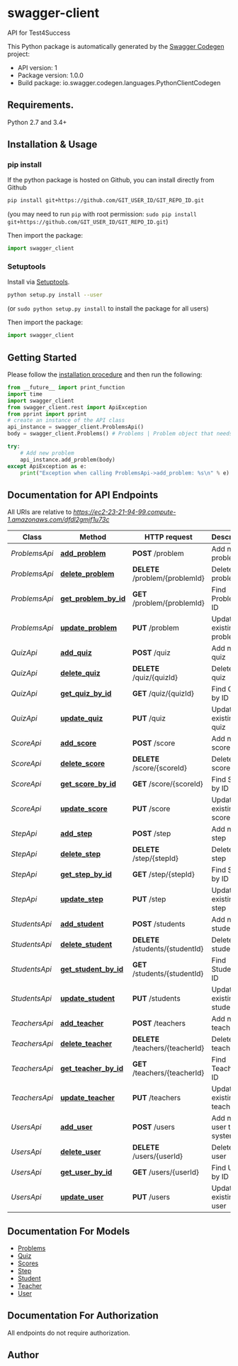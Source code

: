 # swagger-client
API for Test4Success

This Python package is automatically generated by the [Swagger Codegen](https://github.com/swagger-api/swagger-codegen) project:

- API version: 1
- Package version: 1.0.0
- Build package: io.swagger.codegen.languages.PythonClientCodegen

## Requirements.

Python 2.7 and 3.4+

## Installation & Usage
### pip install

If the python package is hosted on Github, you can install directly from Github

```sh
pip install git+https://github.com/GIT_USER_ID/GIT_REPO_ID.git
```
(you may need to run `pip` with root permission: `sudo pip install git+https://github.com/GIT_USER_ID/GIT_REPO_ID.git`)

Then import the package:
```python
import swagger_client 
```

### Setuptools

Install via [Setuptools](http://pypi.python.org/pypi/setuptools).

```sh
python setup.py install --user
```
(or `sudo python setup.py install` to install the package for all users)

Then import the package:
```python
import swagger_client
```

## Getting Started

Please follow the [installation procedure](#installation--usage) and then run the following:

```python
from __future__ import print_function
import time
import swagger_client
from swagger_client.rest import ApiException
from pprint import pprint
# create an instance of the API class
api_instance = swagger_client.ProblemsApi()
body = swagger_client.Problems() # Problems | Problem object that needs added

try:
    # Add new problem
    api_instance.add_problem(body)
except ApiException as e:
    print("Exception when calling ProblemsApi->add_problem: %s\n" % e)

```

## Documentation for API Endpoints

All URIs are relative to *https://ec2-23-21-94-99.compute-1.amazonaws.com/dfdl2gmjf1u73c*

Class | Method | HTTP request | Description
------------ | ------------- | ------------- | -------------
*ProblemsApi* | [**add_problem**](docs/ProblemsApi.md#add_problem) | **POST** /problem | Add new problem
*ProblemsApi* | [**delete_problem**](docs/ProblemsApi.md#delete_problem) | **DELETE** /problem/{problemId} | Deletes a problem
*ProblemsApi* | [**get_problem_by_id**](docs/ProblemsApi.md#get_problem_by_id) | **GET** /problem/{problemId} | Find Problem by ID
*ProblemsApi* | [**update_problem**](docs/ProblemsApi.md#update_problem) | **PUT** /problem | Update existing problem
*QuizApi* | [**add_quiz**](docs/QuizApi.md#add_quiz) | **POST** /quiz | Add new quiz
*QuizApi* | [**delete_quiz**](docs/QuizApi.md#delete_quiz) | **DELETE** /quiz/{quizId} | Deletes a quiz
*QuizApi* | [**get_quiz_by_id**](docs/QuizApi.md#get_quiz_by_id) | **GET** /quiz/{quizId} | Find Quiz by ID
*QuizApi* | [**update_quiz**](docs/QuizApi.md#update_quiz) | **PUT** /quiz | Update existing quiz
*ScoreApi* | [**add_score**](docs/ScoreApi.md#add_score) | **POST** /score | Add new score
*ScoreApi* | [**delete_score**](docs/ScoreApi.md#delete_score) | **DELETE** /score/{scoreId} | Deletes a score
*ScoreApi* | [**get_score_by_id**](docs/ScoreApi.md#get_score_by_id) | **GET** /score/{scoreId} | Find Score by ID
*ScoreApi* | [**update_score**](docs/ScoreApi.md#update_score) | **PUT** /score | Update existing score
*StepApi* | [**add_step**](docs/StepApi.md#add_step) | **POST** /step | Add new step
*StepApi* | [**delete_step**](docs/StepApi.md#delete_step) | **DELETE** /step/{stepId} | Deletes a step
*StepApi* | [**get_step_by_id**](docs/StepApi.md#get_step_by_id) | **GET** /step/{stepId} | Find Step by ID
*StepApi* | [**update_step**](docs/StepApi.md#update_step) | **PUT** /step | Update existing step
*StudentsApi* | [**add_student**](docs/StudentsApi.md#add_student) | **POST** /students | Add new student
*StudentsApi* | [**delete_student**](docs/StudentsApi.md#delete_student) | **DELETE** /students/{studentId} | Deletes a student
*StudentsApi* | [**get_student_by_id**](docs/StudentsApi.md#get_student_by_id) | **GET** /students/{studentId} | Find Student by ID
*StudentsApi* | [**update_student**](docs/StudentsApi.md#update_student) | **PUT** /students | Update existing student
*TeachersApi* | [**add_teacher**](docs/TeachersApi.md#add_teacher) | **POST** /teachers | Add new teacher
*TeachersApi* | [**delete_teacher**](docs/TeachersApi.md#delete_teacher) | **DELETE** /teachers/{teacherId} | Deletes a teacher
*TeachersApi* | [**get_teacher_by_id**](docs/TeachersApi.md#get_teacher_by_id) | **GET** /teachers/{teacherId} | Find Teacher by ID
*TeachersApi* | [**update_teacher**](docs/TeachersApi.md#update_teacher) | **PUT** /teachers | Update existing teacher
*UsersApi* | [**add_user**](docs/UsersApi.md#add_user) | **POST** /users | Add new user to system
*UsersApi* | [**delete_user**](docs/UsersApi.md#delete_user) | **DELETE** /users/{userId} | Deletes a user
*UsersApi* | [**get_user_by_id**](docs/UsersApi.md#get_user_by_id) | **GET** /users/{userId} | Find User by ID
*UsersApi* | [**update_user**](docs/UsersApi.md#update_user) | **PUT** /users | Update existing user


## Documentation For Models

 - [Problems](docs/Problems.md)
 - [Quiz](docs/Quiz.md)
 - [Scores](docs/Scores.md)
 - [Step](docs/Step.md)
 - [Student](docs/Student.md)
 - [Teacher](docs/Teacher.md)
 - [User](docs/User.md)


## Documentation For Authorization

 All endpoints do not require authorization.


## Author



